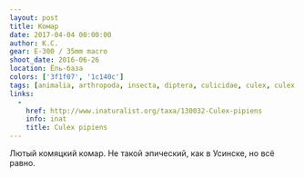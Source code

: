 ```yaml
---
layout: post
title: Комар
date: 2017-04-04 00:00:00
author: К.С.
gear: E-300 / 35mm macro
shoot_date: 2016-06-26
location: Ёль-база
colors: ['3f1f07', '1c140c']
tags: [animalia, arthropoda, insecta, diptera, culicidae, culex, culex pipiens]
links:
  -
    href: http://www.inaturalist.org/taxa/130032-Culex-pipiens
    info: inat
    title: Culex pipiens
---
```


Лютый комяцкий комар. Не такой эпический, как в Усинске, но всё равно.

